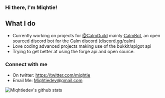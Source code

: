 ### Hi there, I'm Miqhtie!

## What I do
- Currently working on projects for [@CalmGuild](https://github.com/calmguild) mainly [CalmBot](https://github.com/calmguild/calmbot), an open sourced discord bot for the Calm discord (discord.gg/calm) 
- Love coding advanced projects making use of the bukkit/spigot api
- Trying to get better at using the forge api and open source.

### Connect with me
- On twitter: https://twitter.com/miqhtie
- Email Me: Miqhtiedev@gmail.com

![Miqhtiedev's github stats](https://github-readme-stats.vercel.app/api?username=miqhtiedev&show_icons=true&theme=cobalt)

